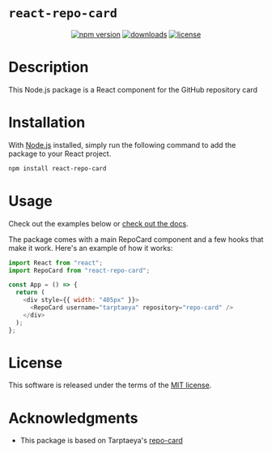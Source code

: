 # `react-repo-card`
<div align="center">

[![npm version](http://img.shields.io/npm/v/react-repo-card.svg?style=flat)](https://npmjs.org/package/react-repo-card)
[![downloads](http://img.shields.io/npm/dt/react-repo-card.svg?style=flat)](https://npmjs.org/package/react-repo-card)
[![license](https://img.shields.io/npm/l/react-repo-card.svg?style=flat)](https://github.com/dawsonbooth/react-repo-card/blob/master/LICENSE)

</div>

# Description

This Node.js package is a React component for the GitHub repository card

# Installation

With [Node.js](https://nodejs.org/en/download/) installed, simply run the following command to add the package to your React project.

```bash
npm install react-repo-card
```

# Usage

Check out the examples below or [check out the docs](https://dawsonbooth.github.io/react-repo-card/).

The package comes with a main RepoCard component and a few hooks that make it work. Here's an example of how it works:

```js
import React from "react";
import RepoCard from "react-repo-card";

const App = () => {
  return (
    <div style={{ width: "405px" }}>
      <RepoCard username="tarptaeya" repository="repo-card" />
    </div>
  );
};

```

# License

This software is released under the terms of the [MIT license](LICENSE).

# Acknowledgments
- This package is based on Tarptaeya's [repo-card](https://github.com/Tarptaeya/repo-card)
